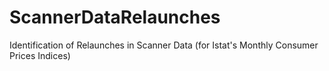 # ScannerDataRelaunches
Identification of Relaunches in Scanner Data (for Istat's Monthly Consumer Prices Indices)
